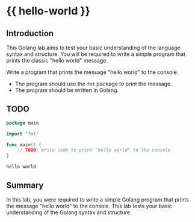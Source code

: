 # {{ hello-world }}

## Introduction

This Golang lab aims to test your basic understanding of the language syntax and structure. You will be required to write a simple program that prints the classic "hello world" message.

Write a program that prints the message "hello world" to the console.

- The program should use the `fmt` package to print the message.
- The program should be written in Golang.

## TODO

```go
package main

import "fmt"

func main() {
	// TODO: Write code to print "hello world" to the console
}
```

```
hello world
```

## Summary

In this lab, you were required to write a simple Golang program that prints the message "hello world" to the console. This lab tests your basic understanding of the Golang syntax and structure.
